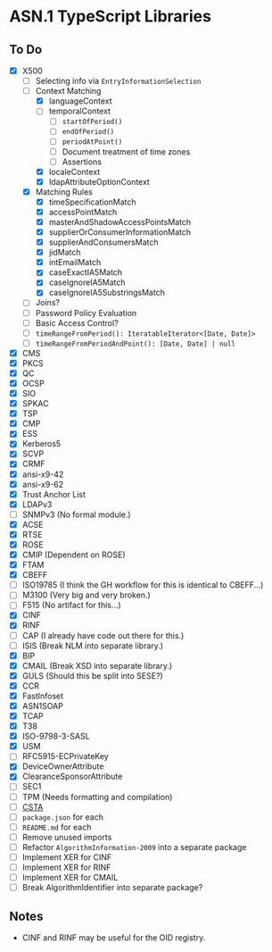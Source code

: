 # ASN.1 TypeScript Libraries

## To Do

- [x] X500
  - [ ] Selecting info via `EntryInformationSelection`
  - [ ] Context Matching
    - [x] languageContext
    - [ ] temporalContext
      - [ ] `startOfPeriod()`
      - [ ] `endOfPeriod()`
      - [ ] `periodAtPoint()`
      - [ ] Document treatment of time zones
      - [ ] Assertions
    - [x] localeContext
    - [x] ldapAttributeOptionContext
  - [x] Matching Rules
    - [x] timeSpecificationMatch
    - [x] accessPointMatch
    - [x] masterAndShadowAccessPointsMatch
    - [x] supplierOrConsumerInformationMatch
    - [x] supplierAndConsumersMatch
    - [x] jidMatch
    - [x] intEmailMatch
    - [x] caseExactIA5Match
    - [x] caseIgnoreIA5Match
    - [x] caseIgnoreIA5SubstringsMatch
  - [ ] Joins?
  - [ ] Password Policy Evaluation
  - [ ] Basic Access Control?
  - [ ] `timeRangeFromPeriod(): IteratableIterator<[Date, Date]>`
  - [ ] `timeRangeFromPeriodAndPoint(): [Date, Date] | null`
- [x] CMS
- [x] PKCS
- [x] QC
- [x] OCSP
- [x] SIO
- [x] SPKAC
- [x] TSP
- [x] CMP
- [x] ESS
- [x] Kerberos5
- [x] SCVP
- [x] CRMF
- [x] ansi-x9-42
- [x] ansi-x9-62
- [x] Trust Anchor List
- [x] LDAPv3
- [ ] SNMPv3 (No formal module.)
- [x] ACSE
- [x] RTSE
- [x] ROSE
- [x] CMIP (Dependent on ROSE)
- [x] FTAM
- [x] CBEFF
- [ ] ISO19785 (I think the GH workflow for this is identical to CBEFF...)
- [ ] M3100 (Very big and very broken.)
- [ ] F515 (No artifact for this...)
- [x] CINF
- [x] RINF
- [ ] CAP (I already have code out there for this.)
- [ ] ISIS (Break NLM into separate library.)
- [x] BIP
- [x] CMAIL (Break XSD into separate library.)
- [x] GULS (Should this be split into SESE?)
- [x] CCR
- [x] FastInfoset
- [x] ASN1SOAP
- [x] TCAP
- [x] T38
- [x] ISO-9798-3-SASL
- [x] USM
- [ ] RFC5915-ECPrivateKey
- [x] DeviceOwnerAttribute
- [x] ClearanceSponsorAttribute
- [ ] SEC1
- [ ] TPM (Needs formatting and compilation)
- [ ] [CSTA](https://www.ecma-international.org/wp-content/uploads/ECMA-285_4th_edition_december_2011.pdf)
- [ ] `package.json` for each
- [ ] `README.md` for each
- [ ] Remove unused imports
- [ ] Refactor `AlgorithmInformation-2009` into a separate package
- [ ] Implement XER for CINF
- [ ] Implement XER for RINF
- [ ] Implement XER for CMAIL
- [ ] Break AlgorithmIdentifier into separate package?

## Notes

- CINF and RINF may be useful for the OID registry.
